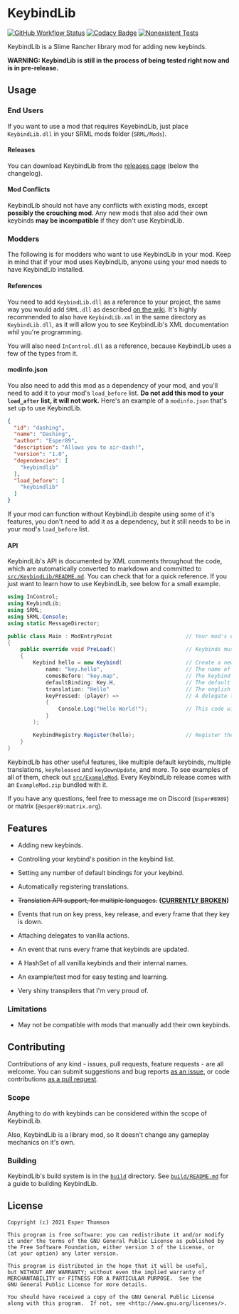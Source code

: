 # KeybindLib
[![GitHub Workflow Status](https://img.shields.io/github/workflow/status/Esper89/SlimeRancher-KeybindLib/Mono)](https://github.com/Esper89/SlimeRancher-KeybindLib/actions/workflows/mono.yml) [![Codacy Badge](https://app.codacy.com/project/badge/Grade/a2786a4c9aa14e9c98e047461a64b8a1)](https://www.codacy.com/gh/Esper89/SlimeRancher-KeybindLib/dashboard) [![Nonexistent Tests](https://img.shields.io/badge/tests-none-critical)]()

KeybindLib is a Slime Rancher library mod for adding new keybinds.

**WARNING: KeybindLib is still in the process of being tested right now and is in pre-release.**

## Usage

### End Users

If you want to use a mod that requires KeyebindLib, just place `KeybindLib.dll` in your SRML mods folder (`SRML/Mods`).

#### Releases

You can download KeybindLib from the [releases page](https://github.com/Esper89/SlimeRancher-KeybindLib/releases/latest) (below the changelog).

#### Mod Conflicts

KeybindLib should not have any conflicts with existing mods, except **possibly the crouching mod**. Any new mods that also add their own keybinds **may be incompatible** if they don't use KeybindLib.

### Modders

The following is for modders who want to use KeybindLib in your mod. Keep in mind that if your mod uses KeybindLib, anyone using your mod needs to have KeybindLib installed.

#### References

You need to add `KeybindLib.dll` as a reference to your project, the same way you would add `SRML.dll` as described [on the wiki](https://github.com/veesusmikelheir/SRML/wiki/Project-Setup#importing-the-references). It's highly recommended to also have `KeybindLib.xml` in the same directory as `KeybindLib.dll`, as it will allow you to see KeybindLib's XML documentation whil you're programming.

You will also need `InControl.dll` as a reference, because KeybindLib uses a few of the types from it.

#### modinfo.json

You also need to add this mod as a dependency of your mod, and you'll need to add it to your mod's `load_before` list. **Do not add this mod to your `load_after` list, it will not work.** Here's an example of a `modinfo.json` that's set up to use KeybindLib.

```json
{
  "id": "dashing",
  "name": "Dashing",
  "author": "Esper89",
  "description": "Allows you to air-dash!",
  "version": "1.0",
  "dependencies": [
    "keybindlib"
  ],
  "load_before": [
    "keybindlib"
  ]
}
```

If your mod can function without KeybindLib despite using some of it's features, you don't need to add it as a dependency, but it still needs to be in your mod's `load_before` list.

#### API

KeybindLib's API is documented by XML comments throughout the code, which are automatically converted to markdown and committed to [`src/KeybindLib/README.md`](./src/KeybindLib/README.md). You can check that for a quick reference. If you just want to learn how to use KeybindLib, see below for a small example.

```cs
using InControl;
using KeybindLib;
using SRML;
using SRML.Console;
using static MessageDirector;

public class Main : ModEntryPoint                       // Your mod's entry point.
{
    public override void PreLoad()                      // Keybinds must be set up during PreLoad.
    {
        Keybind hello = new Keybind(                    // Create a new keybind.
            name: "key.hello",                          // The name of this keybind. Must have `key.` prefix.
            comesBefore: "key.map",                     // The keybind that this one appears directly before in the keybind list.
            defaultBinding: Key.H,                      // The default binding for this keybind.
            translation: "Hello"                        // The english translation for this keybind.
            keyPressed: (player) =>                     // A delegate to run when this key is pressed.
            {
                Console.Log("Hello World!");            // This code will run every time the key is pressed.
            }
        );

        KeybindRegistry.Register(hello);                // Register the keybind.
    }
}
```

KeybindLib has other useful features, like multiple default keybinds, multiple translations, `keyReleased` and `keyDownUpdate`, and more. To see examples of all of them, check out [`src/ExampleMod`](./src/ExampleMod). Every KeybindLib release comes with an `ExampleMod.zip` bundled with it.

If you have any questions, feel free to message me on Discord (`Esper#8989`) or matrix (`@esper89:matrix.org`).

## Features

 - Adding new keybinds.

 - Controlling your keybind's position in the keybind list.

 - Setting any number of default bindings for your keybind.

 - Automatically registering translations.

 - ~~Translation API support, for multiple languages.~~ **([CURRENTLY BROKEN](https://github.com/Esper89/SlimeRancher-KeybindLib/issues/1))**

 - Events that run on key press, key release, and every frame that they key is down.

 - Attaching delegates to vanilla actions.

 - An event that runs every frame that keybinds are updated.

 - A HashSet of all vanilla keybinds and their internal names.

 - An example/test mod for easy testing and learning.

 - Very shiny transpilers that I'm very proud of.

### Limitations

 - May not be compatible with mods that manually add their own keybinds.

## Contributing

Contributions of any kind - issues, pull requests, feature requests - are all welcome. You can submit suggestions and bug reports [as an issue](https://github.com/Esper89/SlimeRancher-KeybindLib/issues/new/choose), or code contributions [as a pull request](https://github.com/Esper89/SlimeRancher-KeybindLib/pulls).

### Scope

Anything to do with keybinds can be considered within the scope of KeybindLib.

Also, KeybindLib is a library mod, so it doesn't change any gameplay mechanics on it's own.

### Building

KeybindLib's build system is in the [`build`](./build) directory. See [`build/README.md`](./build/README.md) for a guide to building KeybindLib.

## License

    Copyright (c) 2021 Esper Thomson

    This program is free software: you can redistribute it and/or modify
    it under the terms of the GNU General Public License as published by
    the Free Software Foundation, either version 3 of the License, or
    (at your option) any later version.

    This program is distributed in the hope that it will be useful,
    but WITHOUT ANY WARRANTY; without even the implied warranty of
    MERCHANTABILITY or FITNESS FOR A PARTICULAR PURPOSE.  See the
    GNU General Public License for more details.

    You should have received a copy of the GNU General Public License
    along with this program.  If not, see <http://www.gnu.org/licenses/>.

